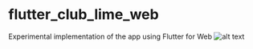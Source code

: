 # flutter_club_lime_web
Experimental implementation of the app using Flutter for Web
![alt text](https://i.ibb.co/ZzJRGR3/Screen-Shot-2019-06-25-at-4-50-00-pm.png)
